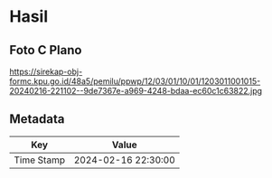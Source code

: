 # Hasil

## Foto C Plano

https://sirekap-obj-formc.kpu.go.id/48a5/pemilu/ppwp/12/03/01/10/01/1203011001015-20240216-221102--9de7367e-a969-4248-bdaa-ec60c1c63822.jpg


## Metadata

| Key        | Value               |
| ---------- | ------------------- |
| Time Stamp | 2024-02-16 22:30:00 |



